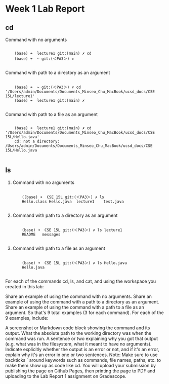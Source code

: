 # Week 1 Lab Report
## cd
<p> Command with no arguments </p>
  <pre><code>
    (base) ➜  lecture1 git:(main) ✗ cd
    (base) ➜  ~ git:(＜PA3＞) ✗
  </code></pre>
  
<p> Command with path to a directory as an argument </p>
  <pre><code>
    (base) ➜  ~ git:(＜PA3＞) ✗ cd '/Users/admin/Documents/Documents_Minseo_Chu_MacBook/ucsd_docs/CSE 15L/lecture1'
    (base) ➜  lecture1 git:(main) ✗ 
  </code></pre>

<p> Command with path to a file as an argument </p>
  <pre><code>
    (base) ➜  lecture1 git:(main) ✗ cd '/Users/admin/Documents/Documents_Minseo_Chu_MacBook/ucsd_docs/CSE 15L/Hello.java'
    cd: not a directory: /Users/admin/Documents/Documents_Minseo_Chu_MacBook/ucsd_docs/CSE 15L/Hello.java
  </code></pre>

## ls
<ol>
<li><p> Command with no arguments </p>
  <pre><code>
    ((base) ➜  CSE 15L git:(＜PA3＞) ✗ ls 
    Hello.class Hello.java  lecture1    test.java
  </code></pre>
</li>
  
<li><p> Command with path to a directory as an argument </p>
  <pre><code>
    (base) ➜  CSE 15L git:(＜PA3＞) ✗ ls lecture1
    README   messages
  </code></pre>
</li>
  
<li><p> Command with path to a file as an argument </p>
  <pre><code>
    (base) ➜  CSE 15L git:(＜PA3＞) ✗ ls Hello.java
    Hello.java
  </code></pre>
</li>

</ol>
  
For each of the commands cd, ls, and cat, and using the workspace you created in this lab:

Share an example of using the command with no arguments.
Share an example of using the command with a path to a directory as an argument.
Share an example of using the command with a path to a file as an argument.
So that's 9 total examples (3 for each command). For each of the 9 examples, include:

A screenshot or Markdown code block showing the command and its output.
What the absolute path to the working directory was when the command was run.
A sentence or two explaining why you got that output (e.g. what was in the filesystem, what it meant to have no arguments).
Indicate explicitly whether the output is an error or not, and if it's an error, explain why it's an error in one or two sentences. Note: Make sure to use backticks ` around keywords such as commands, file names, paths, etc. to make them show up as code like cd.
You will upload your submission by publishing the page on Github Pages, then printing the page to PDF and uploading to the Lab Report 1 assignment on Gradescope.

